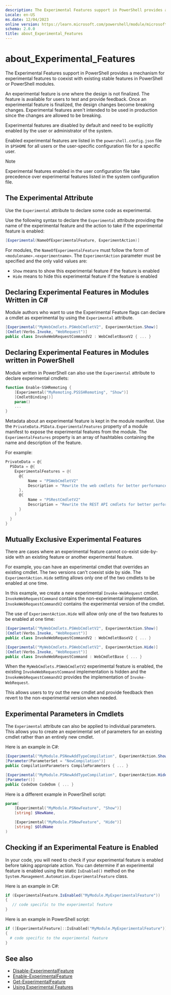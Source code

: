 ```yaml
---
description: The Experimental Features support in PowerShell provides a mechanism for experimental features to coexist with existing stable features in PowerShell or PowerShell modules.
Locale: en-US
ms.date: 12/04/2023
online version: https://learn.microsoft.com/powershell/module/microsoft.powershell.core/about/about_experimental_features?view=powershell-7.6&WT.mc_id=ps-gethelp
schema: 2.0.0
title: about_Experimental_Features
---
```

# about_Experimental_Features

The Experimental Features support in PowerShell provides a mechanism for
experimental features to coexist with existing stable features in PowerShell
or PowerShell modules.

An experimental feature is one where the design is not finalized. The feature
is available for users to test and provide feedback. Once an experimental
feature is finalized, the design changes become breaking changes. Experimental
features aren't intended to be used in production since the changes are
allowed to be breaking.

Experimental features are disabled by default and need to be explicitly enabled
by the user or administrator of the system.

Enabled experimental features are listed in the `powershell.config.json` file
in `$PSHOME` for all users or the user-specific configuration file for a
specific user.

> [!NOTE]
> Experimental features enabled in the user configuration file take precedence
> over experimental features listed in the system configuration file.

## The Experimental Attribute

Use the `Experimental` attribute to declare some code as experimental.

Use the following syntax to declare the `Experimental` attribute providing the
name of the experimental feature and the action to take if the experimental
feature is enabled:

```csharp
[Experimental(NameOfExperimentalFeature, ExperimentAction)]
```

For modules, the `NameOfExperimentalFeature` must follow the form of
`<modulename>.<experimentname>`. The `ExperimentAction` parameter must be
specified and the only valid values are:

- `Show` means to show this experimental feature if the feature is enabled
- `Hide` means to hide this experimental feature if the feature is enabled

## Declaring Experimental Features in Modules Written in C\#

Module authors who want to use the Experimental Feature flags can declare a
cmdlet as experimental by using the `Experimental` attribute.

```csharp
[Experimental("MyWebCmdlets.PSWebCmdletV2", ExperimentAction.Show)]
[Cmdlet(Verbs.Invoke, "WebRequest")]
public class InvokeWebRequestCommandV2 : WebCmdletBaseV2 { ... }
```

## Declaring Experimental Features in Modules written in PowerShell

Module written in PowerShell can also use the `Experimental` attribute to
declare experimental cmdlets:

```powershell
function Enable-SSHRemoting {
    [Experimental("MyRemoting.PSSSHRemoting", "Show")]
    [CmdletBinding()]
    param()
    ...
}
```

Metadata about an experimental feature is kept in the module manifest. Use the
`PrivateData.PSData.ExperimentalFeatures` property of a module manifest to
expose the experimental features from the module. The `ExperimentalFeatures`
property is an array of hashtables containing the name and description of the
feature.

For example:

```powershell
PrivateData = @{
  PSData = @{
    ExperimentalFeatures = @(
      @{
          Name = "PSWebCmdletV2"
          Description = "Rewrite the web cmdlets for better performance"
      },
      @{
          Name = "PSRestCmdletV2"
          Description = "Rewrite the REST API cmdlets for better performance"
      }
    )
  }
}
```

## Mutually Exclusive Experimental Features

There are cases where an experimental feature cannot co-exist side-by-side with
an existing feature or another experimental feature.

For example, you can have an experimental cmdlet that overrides an existing
cmdlet. The two versions can't coexist side by side. The
`ExperimentAction.Hide` setting allows only one of the two cmdlets to be
enabled at one time.

In this example, we create a new experimental `Invoke-WebRequest` cmdlet.
`InvokeWebRequestCommand` contains the non-experimental implementation.
`InvokeWebRequestCommandV2` contains the experimental version of the cmdlet.

The use of `ExperimentAction.Hide` will allow only one of the two features to
be enabled at one time:

```csharp
[Experimental("MyWebCmdlets.PSWebCmdletV2", ExperimentAction.Show)]
[Cmdlet(Verbs.Invoke, "WebRequest")]
public class InvokeWebRequestCommandV2 : WebCmdletBaseV2 { ... }

[Experimental("MyWebCmdlets.PSWebCmdletV2", ExperimentAction.Hide)]
[Cmdlet(Verbs.Invoke, "WebRequest")]
public class InvokeWebRequestCommand : WebCmdletBase { ... }
```

When the `MyWebCmdlets.PSWebCmdletV2` experimental feature is enabled, the
existing `InvokeWebRequestCommand` implementation is hidden and the
`InvokeWebRequestCommandV2` provides the implementation of
`Invoke-WebRequest`.

This allows users to try out the new cmdlet and provide feedback then revert
to the non-experimental version when needed.

## Experimental Parameters in Cmdlets

The `Experimental` attribute can also be applied to individual parameters. This
allows you to create an experimental set of parameters for an existing cmdlet
rather than an entirely new cmdlet.

Here is an example in C#:

```csharp
[Experimental("MyModule.PSNewAddTypeCompilation", ExperimentAction.Show)]
[Parameter(ParameterSet = "NewCompilation")]
public CompilationParameters CompileParameters { ... }

[Experimental("MyModule.PSNewAddTypeCompilation", ExperimentAction.Hide)]
[Parameter()]
public CodeDom CodeDom { ... }
```

Here is a different example in PowerShell script:

```powershell
param(
    [Experimental("MyModule.PSNewFeature", "Show")]
    [string] $NewName,

    [Experimental("MyModule.PSNewFeature", "Hide")]
    [string] $OldName
)
```

## Checking if an Experimental Feature is Enabled

In your code, you will need to check if your experimental feature is enabled
before taking appropriate action. You can determine if an experimental feature
is enabled using the static `IsEnabled()` method on the
`System.Management.Automation.ExperimentalFeature` class.

Here is an example in C#:

```csharp
if (ExperimentalFeature.IsEnabled("MyModule.MyExperimentalFeature"))
{
   // code specific to the experimental feature
}
```

Here is an example in PowerShell script:

```powershell
if ([ExperimentalFeature]::IsEnabled("MyModule.MyExperimentalFeature"))
{
  # code specific to the experimental feature
}
```

## See also

- [Disable-ExperimentalFeature](xref:Microsoft.PowerShell.Core.Disable-ExperimentalFeature)
- [Enable-ExperimentalFeature](xref:Microsoft.PowerShell.Core.Enable-ExperimentalFeature)
- [Get-ExperimentalFeature](xref:Microsoft.PowerShell.Core.Get-ExperimentalFeature)
- [Using Experimental Features](/powershell/scripting/learn/experimental-features)
